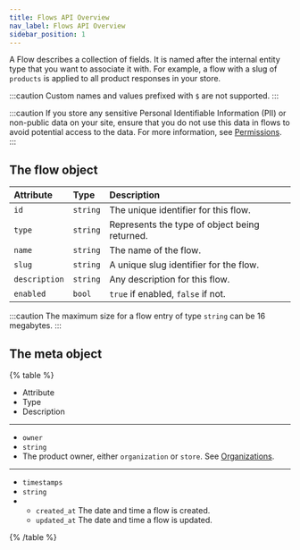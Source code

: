 ```yaml
---
title: Flows API Overview
nav_label: Flows API Overview
sidebar_position: 1
---
```


A Flow describes a collection of fields. It is named after the internal entity type that you want to associate it with. For example, a flow with a slug of `products` is applied to all product responses in your store.

:::caution
Custom names and values prefixed with `$` are not supported.
:::

:::caution
If you store any sensitive Personal Identifiable Information (PII) or non-public data on your site, ensure that you do not use this data in flows to avoid potential access to the data. For more information, see [Permissions](/docs/commerce-cloud/authentication/Tokens/permissions).
:::

## The flow object

 | Attribute | Type | Description |
 | :--- | :--- | :--- |
 | `id` | `string` | The unique identifier for this flow. |
 | `type` | `string` | Represents the type of object being returned. |
 | `name` | `string` | The name of the flow. |
 | `slug` | `string` | A unique slug identifier for the flow. |
 | `description` | `string` | Any description for this flow. |
 | `enabled` | `bool` | `true` if enabled, `false` if not. |

:::caution
The maximum size for a flow entry of type `string` can be 16 megabytes.
:::

## The meta object

{% table %}
* Attribute
* Type
* Description
---
*
  `owner`
*
  `string`
*
  The product owner,  either `organization` or `store`. See [Organizations](/docs/commerce-cloud/organizations/overview).

---
*
   `timestamps`
*
   `string`
*
   * `created_at` The date and time a flow is created.
   *  `updated_at` The date and time a flow is updated.
   
{% /table %}
